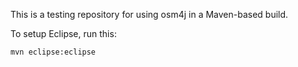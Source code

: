 This is a testing repository for using osm4j in a Maven-based build.

To setup Eclipse, run this:

    mvn eclipse:eclipse
